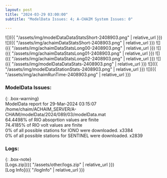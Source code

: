 ```yaml
---
layout: post
title: "2024-03-29 03:00:00"
subtitle: "ModelData Issues: 4; A-CHAIM System Issues: 0"

---
```


![]({{ "/assets/img/modelDataDataStatsShort-2408903.png" | relative_url }})
![]({{ "/assets/img/achaimDataStatsShort-2408903.png" | relative_url }})
![]({{ "/assets/img/achaimDataStatsLong00-2408903.png" | relative_url }})
![]({{ "/assets/img/achaimDataStatsLong01-2408903.png" | relative_url }})
![]({{ "/assets/img/achaimDataStatsLong02-2408903.png" | relative_url }})
![]({{ "/assets/img/modelDataDataStats-2408903.png" | relative_url }})
![]({{ "/assets/img/modelDataStationStats-2408903.png" | relative_url }})
![]({{ "/assets/img/achaimRunTime-2408903.png" | relative_url }})


### ModelData Issues:  
  
{: .box-warning}  
 ModelData report for 29-Mar-2024 03:15:07   
 /home/chaim/ACHAIM_SERVER/A-CHAIM/modelData/2024/089/03/modelData.mat   
 64.4498% of RIO absoprtion values are finite   
 74.4185% of RIO volt values are finite   
 0% of all possible stations for IONO were downloaded. x3384   
 0% of all possible stations for SENTINEL were downloaded. x2839   
  


### Logs:  
  
{: .box-note}  
[Logs.zip]({{ "/assets/other/logs.zip" | relative_url }})  
[Log Info]({{ "/logInfo" | relative_url }})  
